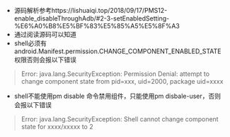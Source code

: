 - 源码解析参考https://lishuaiqi.top/2018/09/17/PMS12-enable_disableThroughAdb/#2-3-setEnabledSetting-%E6%A0%B8%E5%BF%83%E5%85%A5%E5%8F%A3
- 通过阅读源码可以知道
- shell必须有android.Manifest.permission.CHANGE_COMPONENT_ENABLED_STATE 权限否则会报以下错误
> Error: java.lang.SecurityException: Permission Denial: attempt to change component state from pid=xxx, uid=2000, package uid=xxxx
- shell不能使用pm disable 命令禁用组件，只能使用pm disbale-user，否则会报以下错误
> Error: java.lang.SecurityException: Shell cannot change component state for xxxx/xxxxx to 2
